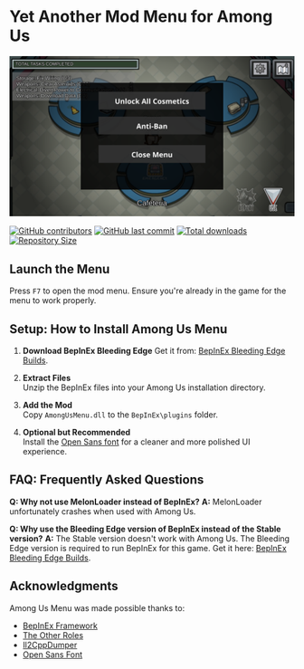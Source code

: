 # **Yet Another Mod Menu for Among Us**

![Preview of Among Us Menu](AmongUsMenu.png)

[![GitHub contributors](https://img.shields.io/github/contributors/Parsa307/AmongUsMenu)](https://github.com/Parsa307/AmongUsMenu/graphs/contributors)
[![GitHub last commit](https://img.shields.io/github/last-commit/Parsa307/AmongUsMenu)](https://github.com/Parsa307/AmongUsMenu/commits/)
[![Total downloads](https://img.shields.io/github/downloads/Parsa307/AmongUsMenu/total)](https://github.com/Parsa307/AmongUsMenu/releases)
[![Repository Size](https://img.shields.io/github/repo-size/Parsa307/AmongUsMenu)](https://github.com/Parsa307/AmongUsMenu)

## **Launch the Menu**
Press `F7` to open the mod menu. Ensure you're already in the game for the menu to work properly.

## **Setup: How to Install Among Us Menu**

1. **Download BepInEx Bleeding Edge**
   Get it from: [BepInEx Bleeding Edge Builds](https://builds.bepinex.dev/projects/bepinex_be).

2. **Extract Files**  
   Unzip the BepInEx files into your Among Us installation directory.

3. **Add the Mod**  
   Copy `AmongUsMenu.dll` to the `BepInEx\plugins` folder.

4. **Optional but Recommended**  
   Install the [Open Sans font](https://fonts.google.com/specimen/Open+Sans) for a cleaner and more polished UI experience.

## **FAQ: Frequently Asked Questions**

**Q: Why not use MelonLoader instead of BepInEx?**
**A:** MelonLoader unfortunately crashes when used with Among Us.

**Q: Why use the Bleeding Edge version of BepInEx instead of the Stable version?**
**A:** The Stable version doesn't work with Among Us. The Bleeding Edge version is required to run BepInEx for this game.
Get it here: [BepInEx Bleeding Edge Builds](https://builds.bepinex.dev/projects/bepinex_be).

## **Acknowledgments**
Among Us Menu was made possible thanks to:
- [BepInEx Framework](https://github.com/BepInEx/BepInEx)
- [The Other Roles](https://github.com/TheOtherRolesAU/TheOtherRoles)
- [Il2CppDumper](https://github.com/Perfare/Il2CppDumper)
- [Open Sans Font](https://fonts.google.com/specimen/Open+Sans)

